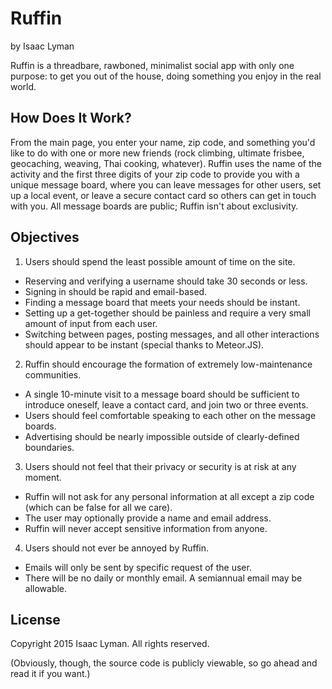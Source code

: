 Ruffin
======
by Isaac Lyman

Ruffin is a threadbare, rawboned, minimalist social app with only one purpose: to get you out of the house, doing something you enjoy in the real world.

How Does It Work?
-----------------

From the main page, you enter your name, zip code, and something you'd like to do with one or more new friends (rock climbing, ultimate frisbee, geocaching, weaving, Thai cooking, whatever). Ruffin uses the name of the activity and the first three digits of your zip code to provide you with a unique message board, where you can leave messages for other users, set up a local event, or leave a secure contact card so others can get in touch with you. All message boards are public; Ruffin isn't about exclusivity.

Objectives
----------

1. Users should spend the least possible amount of time on the site.
 - Reserving and verifying a username should take 30 seconds or less.
 - Signing in should be rapid and email-based.
 - Finding a message board that meets your needs should be instant.
 - Setting up a get-together should be painless and require a very small amount of input from each user.
 - Switching between pages, posting messages, and all other interactions should appear to be instant (special thanks to Meteor.JS).
2. Ruffin should encourage the formation of extremely low-maintenance communities.
 - A single 10-minute visit to a message board should be sufficient to introduce oneself, leave a contact card, and join two or three events.
 - Users should feel comfortable speaking to each other on the message boards.
 - Advertising should be nearly impossible outside of clearly-defined boundaries.
3. Users should not feel that their privacy or security is at risk at any moment.
 - Ruffin will not ask for any personal information at all except a zip code (which can be false for all we care).
 - The user may optionally provide a name and email address.
 - Ruffin will never accept sensitive information from anyone.
4. Users should not ever be annoyed by Ruffin.
 - Emails will only be sent by specific request of the user.
 - There will be no daily or monthly email. A semiannual email may be allowable.

License
-------

Copyright 2015 Isaac Lyman. All rights reserved.

(Obviously, though, the source code is publicly viewable, so go ahead and read it if you want.)